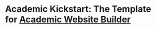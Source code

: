 # Academic Kickstart: The Template for [Academic Website Builder](https://sourcethemes.com/academic/)
